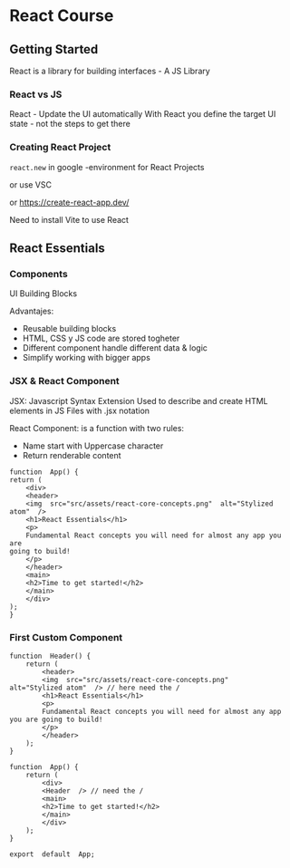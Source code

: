 # React Course

## Getting Started

React is a library for building interfaces - A JS Library

### React vs JS

React - Update the UI automatically
With React you define the target UI state - not the steps to get there

### Creating React Project

`react.new` in google -environment for React Projects

or use VSC 

or https://create-react-app.dev/

Need to install Vite to use React

## React Essentials

### Components

UI Building Blocks

Advantajes:

 - Reusable building blocks
 - HTML, CSS y JS code are stored togheter
 - Different component handle different data & logic
 - Simplify working with bigger apps

### JSX & React Component

JSX: Javascript Syntax Extension
Used to describe and create HTML elements in JS
Files with .jsx notation

React Component: is a function with two rules:

 - Name start with Uppercase character
 - Return renderable content

````
function  App() {
return (
	<div>
	<header>
	<img  src="src/assets/react-core-concepts.png"  alt="Stylized atom"  />
	<h1>React Essentials</h1>
	<p>
	Fundamental React concepts you will need for almost any app you are
going to build!
	</p>
	</header>
	<main>
	<h2>Time to get started!</h2>
	</main>
	</div>
);
}
````

### First Custom Component

````
function  Header() {
	return (
		<header>
		<img  src="src/assets/react-core-concepts.png"  		alt="Stylized atom"  /> // here need the /
		<h1>React Essentials</h1>
		<p>
		Fundamental React concepts you will need for almost any app you are going to build!
		</p>
		</header>
	);
}

function  App() {
	return (
		<div>
		<Header  /> // need the / 
		<main>
		<h2>Time to get started!</h2>
		</main>
		</div>
	);
}

export  default  App;
````
<!--stackedit_data:
eyJoaXN0b3J5IjpbLTc3NzE5ODQ2MywtMjUxMzcyNDY5LDIxND
U2NzUwNzksMTkzMzUxMjc5OSwtOTE4NjE2MDAyLDk0NjUyMzg0
NSwtMTkzNDIxMjY5NiwxNDYyMzIwODQ0LC01ODIxNzg1NzcsLT
E3MjEwNTU1MjAsLTYyODM3OTAyNiwtOTk0NjgwMjQ2XX0=
-->
